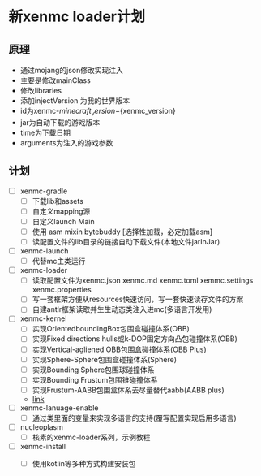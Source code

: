 # 新xenmc loader计划

## 原理
- 通过mojang的json修改实现注入
- 主要是修改mainClass
- 修改libraries
- 添加injectVersion 为我的世界版本
- id为xenmc-${minecraft_version}-${xenmc_version}
- jar为自动下载的游戏版本
- time为下载日期
- arguments为注入的游戏参数

## 计划
- [ ] xenmc-gradle
  - [ ] 下载lib和assets
  - [ ] 自定义mapping源
  - [ ] 自定义launch Main
  - [ ] 使用 asm mixin bytebuddy [选择性加载，必定加载asm]
  - [ ] 读配置文件的lib目录的链接自动下载文件(本地文件jarInJar)
- [ ] xenmc-launch
  - [ ] 代替mc主类运行
- [ ] xenmc-loader
  - [ ] 读取配置文件为xenmc.json xenmc.md xenmc.toml xemmc.settings xenmc.properties
  - [ ] 写一套框架方便从resources快速访问，写一套快速读存文件的方案
  - [ ] 自建antlr框架读取并生生动态类注入进mc(多语言开发用)
- [ ] xenmc-kernel
  - [ ] 实现OrientedboundingBox包围盒碰撞体系(OBB)
  - [ ] 实现Fixed directions hulls或k-DOP固定方向凸包碰撞体系(OBB)
  - [ ] 实现Vertical-agliened OBB包围盒碰撞体系(OBB Plus)
  - [ ] 实现Sphere-Sphere包围盒碰撞体系(Sphere)
  - [ ] 实现Bounding Sphere包围球碰撞体系
  - [ ] 实现Bounding Frustum包围锥碰撞体系
  - [ ] 实现Frustum-AABB包围盒体系去尽量替代aabb(AABB plus)
  - [link](https://blog.csdn.net/Windgs_YF/article/details/87884884)
- [ ] xenmc-lanuage-enable
  - [ ] 通过类里面的变量来实现多语言的支持(覆写配置实现启用多语言)
- [ ] nucleoplasm
  - [ ] 核素的xenmc-loader系列，示例教程
- [ ] xenmc-install
  - [ ] 使用kotlin等多种方式构建安装包
  
